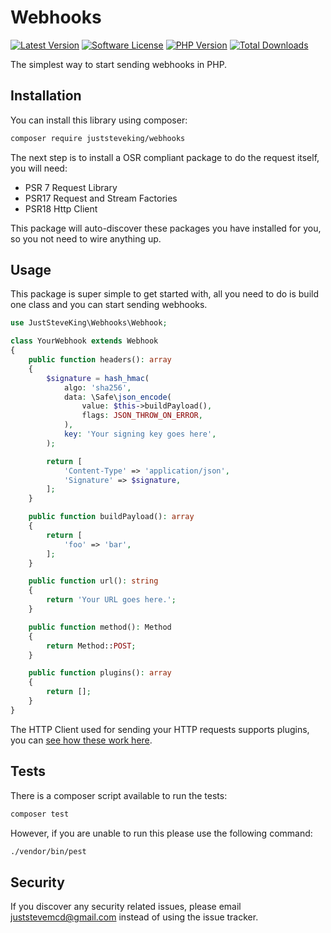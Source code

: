 # Webhooks

<!-- BADGES_START -->
[![Latest Version][badge-release]][packagist]
[![Software License][badge-license]][license]
[![PHP Version][badge-php]][php]
[![Total Downloads][badge-downloads]][downloads]

[badge-release]: https://img.shields.io/packagist/v/juststeveking/webhooks.svg?style=flat-square&label=release
[badge-license]: https://img.shields.io/packagist/l/juststeveking/webhooks.svg?style=flat-square
[badge-php]: https://img.shields.io/packagist/php-v/juststeveking/webhooks.svg?style=flat-square
[badge-downloads]: https://img.shields.io/packagist/dt/juststeveking/webhooks.svg?style=flat-square&colorB=mediumvioletred

[packagist]: https://packagist.org/packages/juststeveking/webhooks
[license]: https://github.com/juststeveking/webhooks/blob/master/LICENSE
[php]: https://php.net
[downloads]: https://packagist.org/packages/juststeveking/webhooks
<!-- BADGES_END -->

The simplest way to start sending webhooks in PHP.

## Installation

You can install this library using composer:

```bash
composer require juststeveking/webhooks
```

The next step is to install a OSR compliant package to do the request itself, you will need:

- PSR 7 Request Library
- PSR17 Request and Stream Factories
- PSR18 Http Client


This package will auto-discover these packages you have installed for you, so  you not need to wire anything up.

## Usage

This package is super simple to get started with, all you need to do is build one class and you can start sending webhooks.

```php
use JustSteveKing\Webhooks\Webhook;

class YourWebhook extends Webhook
{
    public function headers(): array
    {
        $signature = hash_hmac(
            algo: 'sha256',
            data: \Safe\json_encode(
                value: $this->buildPayload(),
                flags: JSON_THROW_ON_ERROR,
            ),
            key: 'Your signing key goes here',
        );

        return [
            'Content-Type' => 'application/json',
            'Signature' => $signature,
        ];
    }

    public function buildPayload(): array
    {
        return [
            'foo' => 'bar',
        ];
    }

    public function url(): string
    {
        return 'Your URL goes here.';
    }

    public function method(): Method
    {
        return Method::POST;
    }

    public function plugins(): array
    {
        return [];
    }
}
```

The HTTP Client used for sending your HTTP requests supports plugins, you can [see how these work here](https://docs.php-http.org/en/latest/plugins/index.html).

## Tests

There is a composer script available to run the tests:

```bash
composer test
```

However, if you are unable to run this please use the following command:

```bash
./vendor/bin/pest
```

## Security

If you discover any security related issues, please email juststevemcd@gmail.com instead of using the issue tracker.
